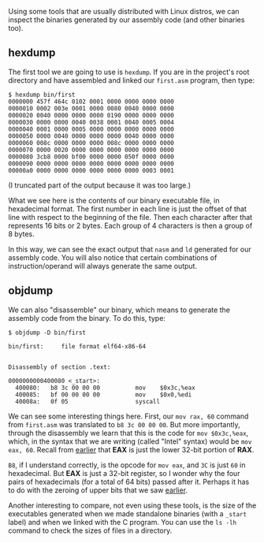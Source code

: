 Using some tools that are usually distributed with Linux distros, we can
inspect the binaries generated by our assembly code (and other binaries too).

## hexdump

The first tool we are going to use is `hexdump`. If you are in the project's 
root directory and have assembled and linked our `first.asm` program, then type:

    $ hexdump bin/first
    0000000 457f 464c 0102 0001 0000 0000 0000 0000
    0000010 0002 003e 0001 0000 0080 0040 0000 0000
    0000020 0040 0000 0000 0000 0190 0000 0000 0000
    0000030 0000 0000 0040 0038 0001 0040 0005 0004
    0000040 0001 0000 0005 0000 0000 0000 0000 0000
    0000050 0000 0040 0000 0000 0000 0040 0000 0000
    0000060 008c 0000 0000 0000 008c 0000 0000 0000
    0000070 0000 0020 0000 0000 0000 0000 0000 0000
    0000080 3cb8 0000 bf00 0000 0000 050f 0000 0000
    0000090 0000 0000 0000 0000 0000 0000 0000 0000
    00000a0 0000 0000 0000 0000 0000 0000 0003 0001

(I truncated part of the output because it was too large.)

What we see here is the contents of our binary executable file, in hexadecimal
format. The first number in each line is just the offset of that line
with respect to the beginning of the file. Then each character after that
represents 16 bits or 2 bytes. Each group of 4 characters is then a group of
8 bytes.

In this way, we can see the exact output that `nasm` and `ld` generated for
our assembly code. You will also notice that certain combinations of
instruction/operand will always generate the same output.

## objdump

We can also "disassemble" our binary, which means to generate the assembly code
from the binary. To do this, type:

    $ objdump -D bin/first
    
    bin/first:     file format elf64-x86-64
    
    
    Disassembly of section .text:
    
    0000000000400080 <_start>:
      400080:	b8 3c 00 00 00       	mov    $0x3c,%eax
      400085:	bf 00 00 00 00       	mov    $0x0,%edi
      40008a:	0f 05                	syscall

We can see some interesting things here. First, our `mov rax, 60` command
from `first.asm` was translated to `b8 3c 00 00 00`. But more importantly,
through the disassembly we learn that this is the code for `mov $0x3c,%eax`,
which, in the syntax that we are writing (called "Intel" syntax) would be
`mov eax, 60`. Recall from [earlier](../registers/theory.md) that **EAX** is
just the lower 32-bit portion of **RAX**.

`B8`, if I understand correctly, is the opcode for `mov eax`, and `3C` is just
`60` in hexadecimal. But **EAX** is just a 32-bit register, so I wonder why
the four pairs of hexadecimals (for a total of 64 bits) passed after it.
Perhaps it has to do with the zeroing of upper bits that we saw
[earlier](../registers/reg3.asm).

Another interesting to compare, not even using these tools, is the size of
the executables generated when we made standalone binaries (with a
`_start` label) and when we linked with the C program. You can use
the `ls -lh` command to check the sizes of files in a directory.
